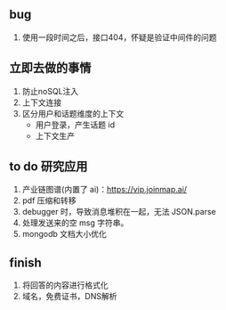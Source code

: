 ## bug
1. 使用一段时间之后，接口404，怀疑是验证中间件的问题
## 立即去做的事情

1. 防止noSQL注入
2. 上下文连接
3. 区分用户和话题维度的上下文
   - 用户登录，产生话题 id
   - 上下文生产

## to do 研究应用

1. 产业链图谱(内置了 ai)：https://vip.joinmap.ai/
2. pdf 压缩和转移
3. debugger 时，导致消息堆积在一起，无法 JSON.parse
4. 处理发送来的空 msg 字符串。
5. mongodb 文档大小优化

## finish
1. 将回答的内容进行格式化
2. 域名，免费证书，DNS解析